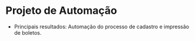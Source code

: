 # Projeto de Automação
* Principais resultados: Automação do processo de cadastro e impressão de boletos.
